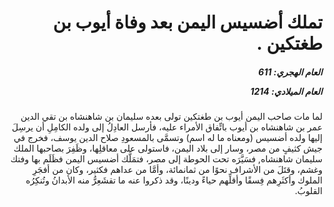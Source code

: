 <h1 dir="rtl">تملك أضسيس اليمن بعد وفاة أيوب بن طغتكين  .</h1>

<h5 dir="rtl">العام الهجري:  611

العام الميلادي: 1214

</h5>

<p dir="rtl">لما مات صاحب اليمن أيوب بن طغتكين تولى بعده سليمان بن شاهنشاه بن تقي الدين عمر بن شاهنشاه بن أيوب باتِّفاق الأمراء عليه، فأرسل العادِلُ إلى ولده الكامِلِ أن يرسِلَ إليها ولده أضسيس (ومعناه ما له اسم) وتسمَّى بالمسعودِ صلاح الدين يوسف، فخرج في جيش كثيفٍ من مصر، وسار إلى بلاد اليمن، فاستولى على معاقلِها، وظَفِرَ بصاحبها الملك سليمان شاهنشاه, فسَيَّرَه تحت الحوطة إلى مصر، فتمَلَّك أضسيس اليمن فظَلَم بها وفتك وغشم، وقتَلَ من الأشراف نحوًا من ثمانمائة، وأمَّا من عداهم فكثير، وكان من أفجَرِ الملوك وأكثَرِهم فِسقًا وأقلِّهم حياءً ودينًا، وقد ذكروا عنه ما تقشَعِرُّ منه الأبدانُ وتُنكِرُه القلوبُ.</p></br>
